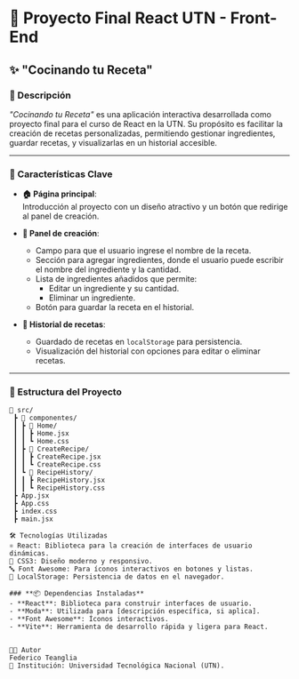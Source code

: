 # 🥘 Proyecto Final React UTN - Front-End  
## ✨ "Cocinando tu Receta"  

### **📖 Descripción**  
_"Cocinando tu Receta"_ es una aplicación interactiva desarrollada como proyecto final para el curso de React en la UTN. Su propósito es facilitar la creación de recetas personalizadas, permitiendo gestionar ingredientes, guardar recetas, y visualizarlas en un historial accesible.  

---

### **🌟 Características Clave**  
- **🏠 Página principal**:  
  Introducción al proyecto con un diseño atractivo y un botón que redirige al panel de creación.  

- **🍴 Panel de creación**:  
  - Campo para que el usuario ingrese el nombre de la receta.  
  - Sección para agregar ingredientes, donde el usuario puede escribir el nombre del ingrediente y la cantidad.  
  - Lista de ingredientes añadidos que permite:  
    - Editar un ingrediente y su cantidad.  
    - Eliminar un ingrediente.  
  - Botón para guardar la receta en el historial.  
  

- **📜 Historial de recetas**:  
  - Guardado de recetas en `localStorage` para persistencia.  
  - Visualización del historial con opciones para editar o eliminar recetas.  

---

### **📂 Estructura del Proyecto**  
```plaintext
📂 src/
 ┣ 📂 componentes/
 ┃ ┣ 📂 Home/
 ┃ ┃ ┣ Home.jsx
 ┃ ┃ ┗ Home.css
 ┃ ┣ 📂 CreateRecipe/
 ┃ ┃ ┣ CreateRecipe.jsx
 ┃ ┃ ┗ CreateRecipe.css
 ┃ ┗ 📂 RecipeHistory/
 ┃ ┃ ┣ RecipeHistory.jsx
 ┃ ┃ ┗ RecipeHistory.css
 ┣ App.jsx
 ┣ App.css
 ┣ index.css 
 ┣ main.jsx

🛠️ Tecnologías Utilizadas
⚛️ React: Biblioteca para la creación de interfaces de usuario dinámicas.
🎨 CSS3: Diseño moderno y responsivo.
🔤 Font Awesome: Para íconos interactivos en botones y listas.
💾 LocalStorage: Persistencia de datos en el navegador.

### **📦 Dependencias Instaladas**
- **React**: Biblioteca para construir interfaces de usuario.
- **Moda**: Utilizada para [descripción específica, si aplica].
- **Font Awesome**: Íconos interactivos.
- **Vite**: Herramienta de desarrollo rápida y ligera para React.


🧑‍🍳 Autor
Federico Teanglia
🏫 Institución: Universidad Tecnológica Nacional (UTN).